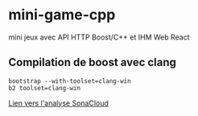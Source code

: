 # mini-game-cpp

mini jeux avec API HTTP Boost/C++ et IHM Web React

## Compilation de boost avec clang

```
bootstrap --with-toolset=clang-win  
b2 toolset=clang-win
```

[Lien vers l'analyse SonaCloud](https://sonarcloud.io/project/overview?id=MGuillaumeF_hangman-game)
 
